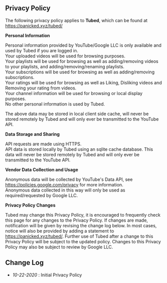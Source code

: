 ## Privacy Policy

The following privacy policy applies to **Tubed**, which can be found at https://panicked.xyz/tubed/



**Personal Information**

Personal information provided by YouTube/Google LLC is only available and used by Tubed if you are logged in. <br />
Your uploaded videos will be used for browsing purposes. <br />
Your playlists will be used for browsing as well as adding/removing videos to your playlists, and adding/removing/renaming playlists. <br />
Your subscriptions will be used for browsing as well as adding/removing subscriptions. <br />
Your ratings will be used for browsing as well as Liking, Disliking videos and Removing your rating from videos. <br />
Your channel information will be used for browsing or local display purposes. <br />
No other personal information is used by Tubed.

The above data may be stored in local client side cache, will never be stored remotely by Tubed and will only ever be transmitted to the YouTube API. <br />



**Data Storage and Sharing**

API requests are made using HTTPS. <br />
API data is stored locally by Tubed using an sqlite cache database. This data will never be stored remotely by Tubed and will only ever be transmitted to the YouTube API.



**Vendor Data Collection and Usage**

Anonymous data will be collected by YouTube's Data API, see https://policies.google.com/privacy for more information. <br />
Anonymous data collected in this way will only be used as required/requested by Google LLC.



**Privacy Policy Changes**

Tubed may change this Privacy Policy, it is encouraged to frequently check this page for any changes to the Privacy Policy. If changes are made, notification will be given by revising the change log below. In most cases, notice will also be provided by adding a statement to https://panicked.xyz/tubed/. Further use of Tubed after a change to this Privacy Policy will be subject to the updated policy. Changes to this Privacy Policy may also be subject to review by Google LLC.



## Change Log

- *10-22-2020* : Initial Privacy Policy
